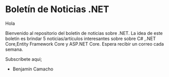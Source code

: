 # Boletín de Noticias .NET

Hola

Bienvenido al repositorio del boletín de noticias sobre .NET. La idea de este boletín es brindar 5 noticias/artículos interesantes sobre sobre C# ,.NET Core,Entity Framework Core y ASP.NET Core. Espera recibir un correo cada semana.

Subscribete aqui;

- Benjamín Camacho  